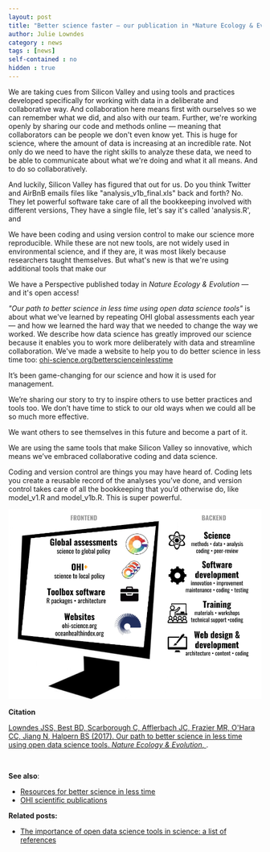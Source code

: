 ```yaml
---
layout: post
title: "Better science faster — our publication in *Nature Ecology & Evolution*"
author: Julie Lowndes
category : news 
tags : [news]
self-contained : no
hidden : true
---
```


We are taking cues from Silicon Valley and using tools and practices developed specifically for working with data in a deliberate and collaborative way. And collaboration here means first with ourselves so we can remember what we did, and also with our team. Further, we're working openly by sharing our code and methods online — meaning that collaborators can be people we don't even know yet. This is huge for science, where the amount of data is increasing at an incredible rate. Not only do we need to have the right skills to analyze these data, we need to be able to communicate about what we're doing and what it all means. And to do so collaboratively. 

And luckily, Silicon Valley has figured that out for us. Do you think Twitter and AirBnB emails files like "analysis_v1b_final.xls" back and forth? No. They let powerful software take care of all the bookkeeping involved with different versions,  They have a single file, let's say it's called 'analysis.R', and 

We have been coding and using version control to make our science more reproducible. While these are not new tools, are not widely used in environmental science, and if they are, it was most likely because researchers taught themselves. But what's new is that we're using additional tools that make our 




We have a Perspective published today in *Nature Ecology & Evolution* — and it's open access!

*"Our path to better science in less time using open data science tools"* is about what we've learned by repeating OHI global assessments each year — and how we learned the hard way that we needed to change the way we worked. We describe how data science has greatly improved our science because it enables you to work more deliberately with data and streamline collaboration. We've made a website to help you to do better science in less time too:  [ohi-science.org/betterscienceinlesstime](http://ohi-science.org/betterscienceinlesstime)

It’s been game-changing for our science and how it is used for management. 

We’re sharing our story to try to inspire others to use better practices and tools too. We don’t have time to stick to our old ways when we could all be so much more effective. 

We want others to see themselves in this future and become a part of it. 

We are using the same tools that make Silicon Valley so innovative, which means we’ve embraced collaborative coding and data science. 

Coding and version control are things you may have heard of. Coding lets you create a reusable record of the analyses you’ve done, and version control takes care of all the bookkeeping that you’d otherwise do, like model_v1.R and model_v1b.R. This is super powerful.





![](../assets/downloads/other/open-science-graphic.png)

**Citation**  

[Lowndes JSS, Best BD, Scarborough C, Afflerbach JC, Frazier MR, O'Hara CC, Jiang N, Halpern BS (2017). Our path to better science in less time using open data science tools. *Nature Ecology & Evolution*, ](). 


<br>

**See also**: 

- [Resources for better science in less time](http://ohi-science.org/betterscienceinlesstime)  
- [OHI scientific publications](http://ohi-science.org/resources/publications/)


**Related posts:** 

- [The importance of open data science tools in science: a list of references](http://ohi-science.org/news/importance-of-open-data-science-tools)